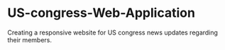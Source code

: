 # US-congress-Web-Application
Creating a responsive website for US congress news updates regarding their members. 
